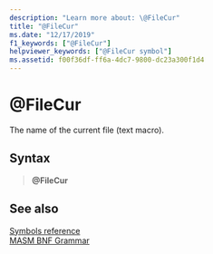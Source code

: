 ```yaml
---
description: "Learn more about: \@FileCur"
title: "@FileCur"
ms.date: "12/17/2019"
f1_keywords: ["@FileCur"]
helpviewer_keywords: ["@FileCur symbol"]
ms.assetid: f00f36df-ff6a-4dc7-9800-dc23a300f1d4
---
```

# \@FileCur

The name of the current file (text macro).

## Syntax

> **\@FileCur**

## See also

[Symbols reference](symbols-reference.md)\
[MASM BNF Grammar](masm-bnf-grammar.md)
